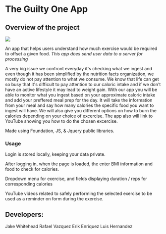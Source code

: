 # The Guilty One App

## Overview of the project

![](Project_gif.gif)

An app that helps users understand how much exercise would be required to offset a given food.
*This app does send user data to a server for processing*

A very big issue we confront everyday it's checking what we ingest and even though it has been simplified by the nutrition facts organization, we mostly do not pay attention to what we consume. We know that life can get so busy that it's difficult to pay attention to our caloric intake and if we don't have an active lifestyle it may lead to weight gain. With our app you will be able to monitor what you ingest based on your approximate caloric intake and add your preffered meal prep for the day. It will take the information from your meal and say how many calories the specific food you want to ingest will have. We will also give you different options on how to burn the calories depending on your choice of excercise. The app also will link to YouTube showing you how to do the chosen excercise.

Made using Foundation, JS, & Jquery public libraries.

### Usage

Login is stored locally, keeping your data private. 

After logging in, when the page is loaded, the enter BMI information and food to check for calories.

Dropdown menu for exercise, and fields displaying duration / reps for corresponding calories

YouTube videos related to safely performing the selected exercise to be used as a reminder on form during the exercise.
 ## Developers:

 Jake Whitehead
 Rafael Vazquez
 Erik Enriquez
 Luis Hernandez